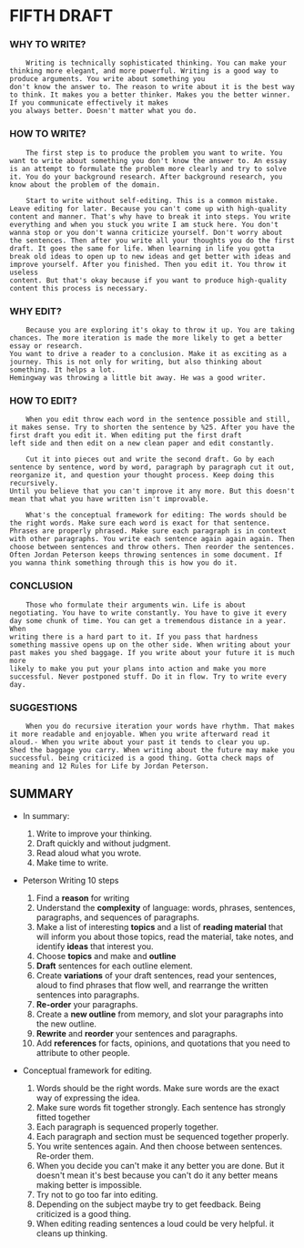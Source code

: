 # FIFTH DRAFT

### WHY TO WRITE?
        Writing is technically sophisticated thinking. You can make your thinking more elegant, and more powerful. Writing is a good way to produce arguments. You write about something you
    don't know the answer to. The reason to write about it is the best way to think. It makes you a better thinker. Makes you the better winner. If you communicate effectively it makes
    you always better. Doesn't matter what you do.


### HOW TO WRITE?
        The first step is to produce the problem you want to write. You want to write about something you don't know the answer to. An essay is an attempt to formulate the problem more clearly and try to solve 
    it. You do your background research. After background research, you know about the problem of the domain. 

        Start to write without self-editing. This is a common mistake. Leave editing for later. Because you can't come up with high-quality content and manner. That's why have to break it into steps. You write  
    everything and when you stuck you write I am stuck here. You don't wanna stop or you don't wanna criticize yourself. Don't worry about the sentences. Then after you write all your thoughts you do the first 
    draft. It goes the same for life. When learning in life you gotta break old ideas to open up to new ideas and get better with ideas and improve yourself. After you finished. Then you edit it. You throw it useless 
    content. But that's okay because if you want to produce high-quality content this process is necessary.

### WHY EDIT?  
        Because you are exploring it's okay to throw it up. You are taking chances. The more iteration is made the more likely to get a better essay or research.
    You want to drive a reader to a conclusion. Make it as exciting as a journey. This is not only for writing, but also thinking about something. It helps a lot.
    Hemingway was throwing a little bit away. He was a good writer.
    
   






### HOW TO EDIT?
        When you edit throw each word in the sentence possible and still, it makes sense. Try to shorten the sentence by %25. After you have the first draft you edit it. When editing put the first draft 
    left side and then edit on a new clean paper and edit constantly. 

        Cut it into pieces out and write the second draft. Go by each sentence by sentence, word by word, paragraph by paragraph cut it out, reorganize it, and question your thought process. Keep doing this recursively.
    Until you believe that you can't improve it any more. But this doesn't mean that what you have written isn't improvable.

        What's the conceptual framework for editing: The words should be the right words. Make sure each word is exact for that sentence. Phrases are properly phrased. Make sure each paragraph is in context with other paragraphs. You write each sentence again again again. Then choose between sentences and throw others. Then reorder the sentences. Often Jordan Peterson keeps throwing sentences in some document. If you wanna think something through this is how you do it.



### CONCLUSION
        Those who formulate their arguments win. Life is about negotiating. You have to write constantly. You have to give it every day some chunk of time. You can get a tremendous distance in a year. When 
    writing there is a hard part to it. If you pass that hardness something massive opens up on the other side. When writing about your past makes you shed baggage. If you write about your future it is much more  
    likely to make you put your plans into action and make you more successful. Never postponed stuff. Do it in flow. Try to write every day.

### SUGGESTIONS
        When you do recursive iteration your words have rhythm. That makes it more readable and enjoyable. When you write afterward read it aloud.- When you write about your past it tends to clear you up. 
    Shed the baggage you carry. When writing about the future may make you successful. being criticized is a good thing. Gotta check maps of meaning and 12 Rules for Life by Jordan Peterson.

## SUMMARY
- In summary:
    1. Write to improve your thinking.
    2. Draft quickly and without judgment.
    3. Read aloud what you wrote.
    4. Make time to write.

- Peterson Writing 10 steps
    1. Find a **reason** for writing
    2. Understand the **complexity** of language: words, phrases, sentences, paragraphs, and sequences of paragraphs.
    3. Make a list of interesting **topics** and a list of **reading material** that will inform you about those topics, read the material, take notes, and identify **ideas** that interest you.
    4. Choose **topics** and make and **outline** 
    5. **Draft** sentences for each outline element.
    6. Create **variations** of your draft sentences, read your sentences, aloud to find phrases that flow well, and rearrange the written sentences into paragraphs.
    7. **Re-order** your paragraphs.
    8. Create a **new outline** from memory, and slot your paragraphs into the new outline.
    9. **Rewrite** and **reorder** your sentences and paragraphs.
    10. Add **references** for facts, opinions, and quotations that you need to attribute to other people.



- Conceptual framework for editing.
    1. Words should be the right words. Make sure words are the exact way of expressing the idea.
    2. Make sure words fit together strongly. Each sentence has strongly fitted together
    3. Each paragraph is sequenced properly together. 
    4. Each paragraph and section must be sequenced together properly. 
    5. You write sentences again. And then choose between sentences. Re-order them.
    6. When you decide you can't make it any better you are done. But it doesn't mean it's best because you can't do it any better means making better is impossible. 
    7. Try not to go too far into editing.
    8. Depending on the subject maybe try to get feedback. Being criticized is a good thing.
    9. When editing reading sentences a loud could be very helpful. it cleans up thinking.
